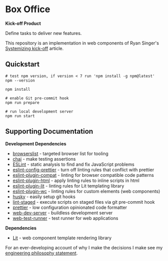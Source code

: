 # Box Office

**Kick-off Product**

Define tasks to deliver new features.

This repository is an implementation in web components of Ryan Singer's [Systemizing kick-off](https://world.hey.com/rjs/15-systemizing-kick-off-c05bbbf2) article.

## Quickstart

```shell
# test npm version, if version < 7 run 'npm install -g npm@latest'
npm --version

npm install

# enable Git pre-commit hook
npm run prepare

# run local development server
npm run start
```

## Supporting Documentation

**Development Dependencies**

-   [browserslist](https://github.com/browserslist/browserslist) - targeted browser list for tooling
-   [chai](https://www.chaijs.com/) - make testing assertions
-   [ESLint](https://eslint.org) - static analysis to find and fix JavaScript problems
-   [eslint-config-prettier](https://github.com/prettier/eslint-config-prettier) - turn off linting rules that conflict with prettier
-   [eslint-plugin-compat](https://github.com/amilajack/eslint-plugin-compat) - linting for browser compatible code patterns
-   [eslint-plugin-html](https://github.com/BenoitZugmeyer/eslint-plugin-html) - apply linting rules to inline scripts in html
-   [eslint-plugin-lit](https://github.com/43081j/eslint-plugin-lit) - linting rules for Lit templating library
-   [eslint-plugin-wc](https://github.com/43081j/eslint-plugin-wc) - linting rules for custom elements (web components)
-   [husky](https://github.com/typicode/husky) - easily setup git hooks
-   [lint-staged](https://github.com/okonet/lint-staged) - execute scripts on staged files via git pre-commit hook
-   [prettier](https://prettier.io) - low configuration opinionated code formatter
-   [web-dev-server](https://modern-web.dev/docs/dev-server/overview/) - buildless development server
-   [web-test-runner](https://modern-web.dev/docs/test-runner/overview/) - test runner for web applications

**Dependencies**

-   [Lit](https://lit.dev) - web component template rendering library

For an ever-developing account of why I make the decisions I make see my [engineering philosophy statement](https://github.com/nkabrown/truckers-atlas/blob/main/engineering-mindset.md).

